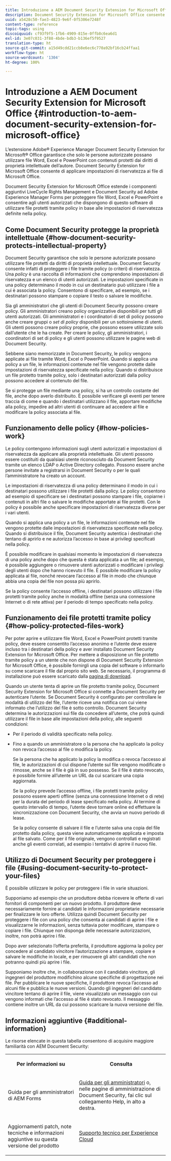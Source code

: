 ```yaml
---
title: Introduzione a AEM Document Security Extension for Microsoft Office
description: Document Security Extension for Microsoft Office consente di applicare impostazioni di riservatezza ai file di Microsoft Office.
uuid: a5428c50-fae3-4823-9e6f-0f5306e7248f
content-type: reference
topic-tags: using
discoiquuid: cf93f9f5-1fb6-4909-815e-0ffb8c6ea6d1
exl-id: 3e07c031-3f88-4bde-bdb3-b136ef5f9527
translation-type: ht
source-git-commit: a15d49cdd21ccb8e6ec6c770a92bf16cb24ffaa1
workflow-type: ht
source-wordcount: '1304'
ht-degree: 100%

---
```


# Introduzione a AEM Document Security Extension for Microsoft Office {#introduction-to-aem-document-security-extension-for-microsoft-office}

L’estensione Adobe® Experience Manager Document Security Extension for Microsoft® Office garantisce che solo le persone autorizzate possano utilizzare file Word, Excel e PowerPoint con contenuti protetti dai diritti di proprietà intellettuale dell’autore. Document Security Extension for Microsoft Office consente di applicare impostazioni di riservatezza ai file di Microsoft Office.

Document Security Extension for Microsoft Office estende i componenti aggiuntivi LiveCycle Rights Management e Document Security ad Adobe Experience Manager Forms per proteggere file Word, Excel e PowerPoint e consentire agli utenti autorizzati che dispongono di questo software di utilizzare file protetti tramite policy in base alle impostazioni di riservatezza definite nella policy.

## Come Document Security protegge la proprietà intellettuale {#how-document-security-protects-intellectual-property}

Document Security garantisce che solo le persone autorizzate possano utilizzare file protetti da diritti di proprietà intellettuale. Document Security consente infatti di proteggere i file tramite policy (o criteri) di riservatezza. Una *policy* è una raccolta di informazioni che comprendono impostazioni di riservatezza e un elenco di utenti autorizzati. Le impostazioni specificate in una policy determinano il modo in cui un destinatario può utilizzare i file a cui è associata la policy. Consentono di specificare, ad esempio, se i destinatari possono stampare o copiare il testo o salvare le modifiche.

Sia gli amministratori che gli utenti di Document Security possono creare policy. Gli amministratori creano policy organizzative disponibili per tutti gli utenti autorizzati. Gli amministratori e i coordinatori di set di policy possono anche creare gruppi o *set di policy* disponibili per un sottoinsieme di utenti. Gli utenti possono creare policy proprie, che possono essere utilizzate solo dall’utente che le ha create. Per creare le policy, gli amministratori, i coordinatori di set di policy e gli utenti possono utilizzare le pagine web di Document Security.

Sebbene siano memorizzate in Document Security, le policy vengono applicate ai file tramite Word, Excel o PowerPoint. Quando si applica una policy a un file, le informazioni contenute nel file vengono protette dalle impostazioni di riservatezza specificate nella policy. Quando si distribuisce un file protetto tramite policy, solo i destinatari autorizzati dalla policy possono accedere al contenuto del file.

Se si protegge un file mediante una policy, si ha un controllo costante del file, anche dopo averlo distribuito. È possibile verificare gli eventi per tenere traccia di come e quando i destinatari utilizzano il file, apportare modifiche alla policy, impedire ad altri utenti di continuare ad accedere al file e modificare la policy associata al file.

## Funzionamento delle policy {#how-policies-work}

Le policy contengono informazioni sugli utenti autorizzati e impostazioni di riservatezza da applicare alla proprietà intellettuale. Gli utenti possono essere costituiti da qualsiasi utente riconosciuto da Document Security tramite un elenco LDAP o Active Directory collegato. Possono essere anche persone invitate a registrarsi in Document Security o per le quali l’amministratore ha creato un account.

Le impostazioni di riservatezza di una policy determinano il modo in cui i destinatari possono utilizzare i file protetti dalla policy. Le policy consentono ad esempio di specificare se i destinatari possono stampare i file, copiarne i contenuti in altri file o salvare le modifiche apportate ai file protetti. Con le policy è possibile anche specificare impostazioni di riservatezza diverse per i vari utenti.

Quando si applica una policy a un file, le informazioni contenute nel file vengono protette dalle impostazioni di riservatezza specificate nella policy. Quando si distribuisce il file, Document Security autentica i destinatari che tentano di aprirlo e ne autorizza l’accesso in base ai privilegi specificati nella policy.

È possibile modificare in qualsiasi momento le impostazioni di riservatezza di una policy anche dopo che questa è stata applicata a un file; ad esempio, è possibile aggiungere o rimuovere utenti autorizzati o modificare i privilegi degli utenti dopo che hanno ricevuto il file. È possibile modificare la policy applicata al file, nonché revocare l’accesso al file in modo che chiunque abbia una copia del file non possa più aprirlo.

Se la policy consente l’accesso offline, i destinatari possono utilizzare i file protetti tramite policy anche in modalità offline (senza una connessione Internet o di rete attiva) per il periodo di tempo specificato nella policy.

## Funzionamento dei file protetti tramite policy {#how-policy-protected-files-work}

Per poter aprire e utilizzare file Word, Excel e PowerPoint protetti tramite policy, deve essere consentito l’accesso anonimo e l’utente deve essere incluso tra i destinatari della policy e aver installato Document Security Extension for Microsoft Office. Per mettere a disposizione un file protetto tramite policy a un utente che non dispone di Document Security Extension for Microsoft Office, è possibile fornirgli una copia del software o informarlo su come scaricare il file dal proprio sito web. Se necessario, il programma di installazione può essere scaricato dalla [pagina di download](https://www.adobe.com/it/products/livecycle/rightsmanagement/extension/downloads.html).

Quando un utente tenta di aprire un file protetto tramite policy, Document Security Extension for Microsoft Office si connette a Document Security per autenticare l’utente. Se Document Security è configurato per controllare le modalità di utilizzo del file, l’utente riceve una notifica con cui viene informato che l’utilizzo del file è sotto controllo. Document Security determina le autorizzazioni sui file da concedere all’utente, che potrà quindi utilizzare il file in base alle impostazioni della policy, alle seguenti condizioni:

* Per il periodo di validità specificato nella policy.
* Fino a quando un amministratore o la persona che ha applicato la policy non revoca l’accesso al file o modifica la policy.

   Se la persona che ha applicato la policy la modifica o revoca l’accesso al file, le autorizzazioni di cui dispone l’utente sul file vengono modificate o rimosse, anche se il file è già in suo possesso. Se il file è stato revocato, è possibile fornire all’utente un URL da cui scaricare una copia aggiornata.

   Se la policy prevede l’accesso offline, i file protetti tramite policy possono essere aperti offline (senza una connessione Internet o di rete) per la durata del periodo di lease specificato nella policy. Al termine di questo intervallo di tempo, l’utente deve tornare online ed effettuare la sincronizzazione con Document Security, che avvia un nuovo periodo di lease.

   Se la policy consente di salvare il file e l’utente salva una copia del file protetto dalla policy, questa viene automaticamente applicata e imposta al file salvato. Come per il file originale, vengono controllati e registrati anche gli eventi correlati, ad esempio i tentativi di aprire il nuovo file.

## Utilizzo di Document Security per proteggere i file {#using-document-security-to-protect-your-files}

È possibile utilizzare le policy per proteggere i file in varie situazioni.

Supponiamo ad esempio che un produttore debba ricevere le offerte di vari fornitori di componenti per un nuovo prodotto. Il produttore deve necessariamente fornire ai candidati le informazioni proprietarie necessarie per finalizzare le loro offerte. Utilizza quindi Document Security per proteggere i file con una policy che consenta ai candidati di aprire i file e visualizzarne le informazioni, senza tuttavia poter modificare, stampare o copiare i file. Chiunque non disponga delle necessarie autorizzazioni, inoltre, non potrà aprire i file.

Dopo aver selezionato l’offerta preferita, il produttore aggiorna la policy per concedere al candidato vincitore l’autorizzazione a stampare, copiare e salvare le modifiche in locale, e per rimuovere gli altri candidati che non potranno quindi più aprire i file.

Supponiamo inoltre che, in collaborazione con il candidato vincitore, gli ingegneri del produttore modifichino alcune specifiche di progettazione nei file. Per pubblicare le nuove specifiche, il produttore revoca l’accesso ad alcuni file e pubblica le nuove versioni. Quando gli ingegneri del candidato vincitore tentano di aprire il file, viene visualizzato un messaggio con cui vengono informati che l’accesso al file è stato revocato. Il messaggio contiene inoltre un URL da cui possono scaricare la nuova versione del file.

## Informazioni aggiuntive {#additional-information}

Le risorse elencate in questa tabella consentono di acquisire maggiore familiarità con AEM Document Security:

<table >
 <tbody>
  <tr>
   <th><p>Per informazioni su</p> </th>
   <th><p>Consulta</p> </th>
  </tr>
  <tr>
   <td><p>Guida per gli amministratori di AEM Forms</p> </td>
   <td><p><a href="http://www.adobe.com/go/learn_aemforms_admin_65_it">Guida per gli amministratori</a> o, nelle pagine di amministrazione di Document Security, fai clic sul collegamento Help, in alto a destra.</p> </td>
  </tr>
  <tr>
   <td><p>Aggiornamenti patch, note tecniche e informazioni aggiuntive su questa versione del prodotto</p> </td>
   <td><p><a href="https://helpx.adobe.com/it/marketing-cloud/contact-support.html">Supporto tecnico per Experience Cloud</a></p> </td>
  </tr>
 </tbody>
</table>
